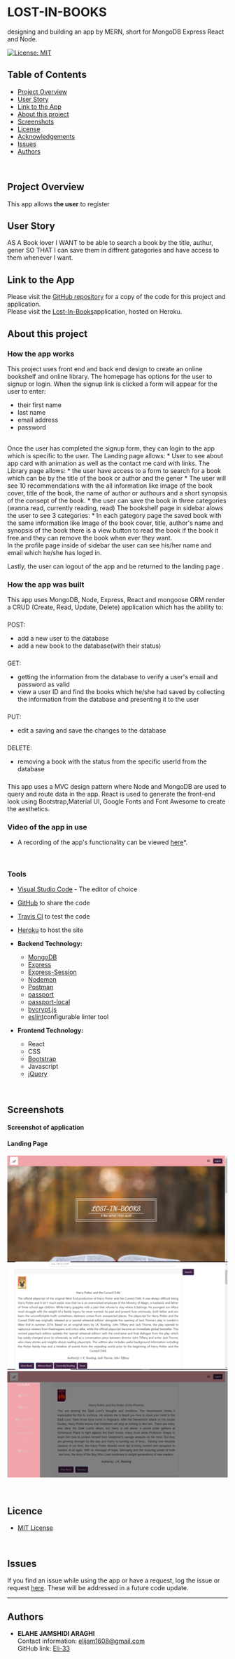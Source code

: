 # LOST-IN-BOOKS
 designing and building an app by MERN, short for MongoDB Express React and Node.

[![License: MIT](https://img.shields.io/badge/License-MIT-yellow.svg)](https://opensource.org/licenses/MIT)

## Table of Contents
* [Project Overview](#Project-Overview)
* [User Story](#User-Story)
* [Link to the App](#Link-to-the-App)
* [About this project](#About-this-project)
* [Screenshots](#Screenshots)
* [License](#License)
* [Acknowledgements](#Acknowledgements)
* [Issues](#Issues)
* [Authors](#Authors)
<br>

## Project Overview
This app allows **the user** to register 
<br>

## User Story
AS A Book lover
I WANT to be able to search a book by the title, authur, gener 
SO THAT I can save them in diffrent gategories and have access to them whenever I want.
<br>

## Link to the App
Please visit the <a href="https://github.com/Eli-33/My-Bookshelf">GitHub repository</a> for a copy of the code for this project and application.<br>
Please visit the <a href="https://secure-anchorage-87448.herokuapp.com/">Lost-In-Books</a>application, hosted on Heroku.
<br>

## About this project
### **How the app works**
This project uses front end and back end design to create an online bookshelf and online library. The homepage has options for the user to signup or login. When the signup link is clicked a form will appear for the user to enter:
* their first name
* last name
* email address
* password
<br>
Once the user has completed the signup form, they can login to the app which is specific to the user. 
The Landing page  allows:
* User to see about app card with animation as well as the contact me card with links.
The Library page allows:
* the user have access to a form to search for a book which can be by the title of the book or author and the gener
* The user will see 10 recommendations with the all information like image of the book cover, title of the book, the name of author or authours and a short synopsis of the consept of the book.
* the user can save the book in three categories (wanna read, currently reading, read)
The bookshelf page in sidebar alows the user to see 3 categories:
* In each gategory page the saved book with the same information like Image of the book cover, title, author's name and synopsis of the book there is a view button to read the book if the book it free.and they can remove the book when ever they want.
<br>
In the profile page inside of sidebar the user can see his/her name and email which he/she has loged in.

Lastly, the user can logout of the app and be returned to the landing page .
<br>
### **How the app was built** 
This app uses MongoDB, Node, Express, React and mongoose ORM render a CRUD (Create, Read, Update, Delete) application which has the ability to:
###
POST:
* add a new user to the database
* add a new book to the database(with their status)
###
GET: 
* getting the information from the database to verify a user's email and password as valid
* view a user ID and find the books which he/she had saved by collecting the information from the database and presenting it to the user
###
PUT:
* edit a saving and save the changes to the database 
###
DELETE:
* removing a book with the status from the specific userId from the database  
###
This app uses a MVC design pattern where Node and MongoDB are used to query and route data in the app. React is used to generate the front-end look using Bootstrap,Material UI, Google Fonts and Font Awesome to create the aesthetics.
<br>

### **Video of the app in use** 
* A recording of the app's functionality can be viewed [here](https://github.com/Eli-33/My-Bookshelf/blob/main/screenshots/Untitled_%20Feb%2015%2C%202021%201_16%20PM.gif)*.
<br>

### **Tools**
* [Visual Studio Code](https://code.visualstudio.com/) - The editor of choice
* [GitHub](https://github.com/) to share the code
* [Travis CI](https://travis-ci.org/) to test the code
* [Heroku](https://www.heroku.com/) to host the site

* **Backend Technology:**
  * [MongoDB]()
  * [Express](https://www.npmjs.com/package/express)
  * [Express-Session](https://www.npmjs.com/package/express-session)
  * [Nodemon](https://www.npmjs.com/package/nodemon)
  * [Postman](https://www.postman.com/)
  * [passport](https://www.npmjs.com/package/passport)
  * [passport-local](https://www.npmjs.com/package/passport-local)
  * [bycrypt.js](https://www.npmjs.com/package/bcryptjs)
  * [eslint](https://www.npmjs.com/package/eslint)configurable linter tool
  
* **Frontend Technology:**
  * React
  * CSS
  * [Bootstrap](https://getbootstrap.com/)
  * Javascript
  * [jQuery](https://jquery.com/)
<br>

## Screenshots

#### **Screenshot of application**
#### **Landing Page** 
![landing-page](https://github.com/Eli-33/My-Bookshelf/blob/main/screenshots/landingP.PNG)
![Library-page](https://github.com/Eli-33/My-Bookshelf/blob/main/screenshots/libraryP.PNG)
![BookShelf-page](https://github.com/Eli-33/My-Bookshelf/blob/main/screenshots/bookshelf.PNG)

<br>

## Licence
- [MIT License](https://opensource.org/licenses/MIT)
<br>

## Issues
If you find an issue while using the app or have a request, log the issue or request [ here](https://github.com/Eli-33/My-Bookshelf/issues). These will be addressed in a future code update.
<br>
<hr>

## Authors
  * **ELAHE JAMSHIDI ARAGHI** <br>
    Contact information:
    elijam1608@gmail.com <br>
    GitHub link:
    [Eli-33](https://github.com/Eli-33)
    


